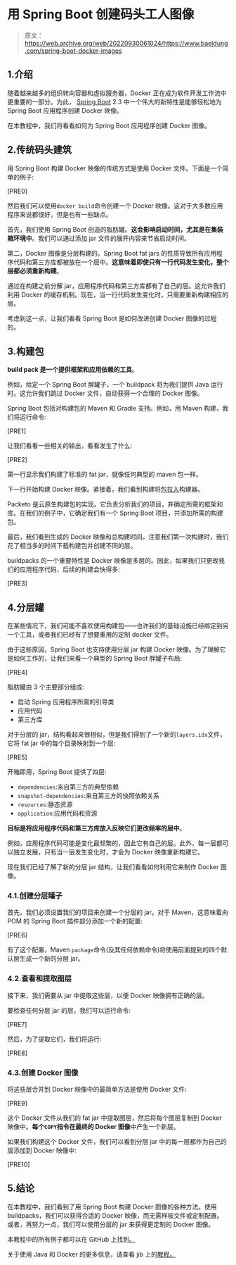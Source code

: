 # 用 Spring Boot 创建码头工人图像

> 原文：<https://web.archive.org/web/20220930061024/https://www.baeldung.com/spring-boot-docker-images>

## 1.介绍

随着越来越多的组织转向容器和虚拟服务器，Docker 正在成为软件开发工作流中更重要的一部分。为此， [Spring Boot](/web/20220727020704/https://www.baeldung.com/spring-boot) 2.3 中一个伟大的新特性是能够轻松地为 Spring Boot 应用程序创建 Docker 映像。

在本教程中，我们将看看如何为 Spring Boot 应用程序创建 Docker 图像。

## 2.传统码头建筑

用 Spring Boot 构建 Docker 映像的传统方式是使用 Docker 文件。下面是一个简单的例子:

[PRE0]

然后我们可以使用`docker build`命令创建一个 Docker 映像。这对于大多数应用程序来说都很好，但是也有一些缺点。

首先，我们使用 Spring Boot 创造的脂肪罐。**这会影响启动时间，尤其是在集装箱环境中**。我们可以通过添加 jar 文件的展开内容来节省启动时间。

第二，Docker 图像是分层构建的。Spring Boot fat jars 的性质导致所有应用程序代码和第三方库都被放在一个层中。**这意味着即使只有一行代码发生变化，整个层都必须重新构建**。

通过在构建之前分解 jar，应用程序代码和第三方库都有了自己的层。这允许我们利用 Docker 的缓存机制。现在，当一行代码发生变化时，只需要重新构建相应的层。

考虑到这一点，让我们看看 Spring Boot 是如何改进创建 Docker 图像的过程的。

## 3.构建包

**build pack 是一个提供框架和应用依赖的工具**。

例如，给定一个 Spring Boot 胖罐子，一个 buildpack 将为我们提供 Java 运行时。这允许我们跳过 Docker 文件，自动获得一个合理的 Docker 图像。

Spring Boot 包括对构建包的 Maven 和 Gradle 支持。例如，用 Maven 构建，我们将运行命令:

[PRE1]

让我们看看一些相关的输出，看看发生了什么:

[PRE2]

第一行显示我们构建了标准的 fat jar，就像任何典型的 maven 包一样。

下一行开始构建 Docker 映像。紧接着，我们看到构建将[包拉入](https://web.archive.org/web/20220727020704/https://paketo.io/)构建器。

Packeto 是云原生构建包的实现。它负责分析我们的项目，并确定所需的框架和库。在我们的例子中，它确定我们有一个 Spring Boot 项目，并添加所需的构建包。

最后，我们看到生成的 Docker 映像和总构建时间。注意我们第一次构建时，我们花了相当多的时间下载构建包并创建不同的层。

buildpacks 的一个重要特性是 Docker 映像是多层的。因此，如果我们只更改我们的应用程序代码，后续的构建会快得多:

[PRE3]

## 4.分层罐

在某些情况下，我们可能不喜欢使用构建包——也许我们的基础设施已经绑定到另一个工具，或者我们已经有了想要重用的定制 docker 文件。

由于这些原因，Spring Boot 也支持使用分层 jar 构建 Docker 映像。为了理解它是如何工作的，让我们来看一个典型的 Spring Boot 胖罐子布局:

[PRE4]

脂肪罐由 3 个主要部分组成:

*   启动 Spring 应用程序所需的引导类
*   应用代码
*   第三方库

对于分层的 jar，结构看起来很相似，但是我们得到了一个新的`layers.idx`文件，它将 fat jar 中的每个目录映射到一个层:

[PRE5]

开箱即用，Spring Boot 提供了四层:

*   `dependencies`:来自第三方的典型依赖
*   `snapshot-dependencies`:来自第三方的快照依赖关系
*   `resources`:静态资源
*   `application`:应用代码和资源

**目标是将应用程序代码和第三方库放入反映它们更改频率的层中**。

例如，应用程序代码可能是变化最频繁的，因此它有自己的层。此外，每一层都可以独立发展，只有当一层发生变化时，才会为 Docker 映像重新构建它。

现在我们已经了解了新的分层 jar 结构，让我们看看如何利用它来制作 Docker 图像。

### 4.1.创建分层罐子

首先，我们必须设置我们的项目来创建一个分层的 jar。对于 Maven，这意味着向 POM 的 Spring Boot 插件部分添加一个新的配置:

[PRE6]

有了这个配置，Maven `package`命令(及其任何依赖命令)将使用前面提到的四个默认层生成一个新的分层 jar。

### 4.2.查看和提取图层

接下来，我们需要从 jar 中提取这些层，以便 Docker 映像拥有正确的层。

要检查任何分层 jar 的层，我们可以运行命令:

[PRE7]

然后，为了提取它们，我们将运行:

[PRE8]

### 4.3.创建 Docker 图像

将这些层合并到 Docker 映像中的最简单方法是使用 Docker 文件:

[PRE9]

这个 Docker 文件从我们的 fat jar 中提取图层，然后将每个图层复制到 Docker 映像中。**每个`COPY`指令在最终的 Docker 图像**中产生一个新层。

如果我们构建这个 Docker 文件，我们可以看到分层 jar 中的每一层都作为自己的层添加到 Docker 映像中:

[PRE10]

## 5.结论

在本教程中，我们看到了用 Spring Boot 构建 Docker 图像的各种方法。使用 buildpacks，我们可以获得合适的 Docker 映像，而无需样板文件或定制配置。或者，再努力一点，我们可以使用分层的 jar 来获得更定制的 Docker 图像。

本教程中的所有例子都可以在 GitHub 上找到[。](https://web.archive.org/web/20220727020704/https://github.com/eugenp/tutorials/tree/master/docker-modules/docker-spring-boot)

关于使用 Java 和 Docker 的更多信息，请查看 jib 上的[教程。](/web/20220727020704/https://www.baeldung.com/jib-dockerizing)